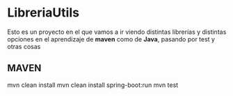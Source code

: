 # LibreriaUtils 

Esto es un proyecto en el que vamos a ir viendo distintas librerías y distintas opciones en el aprendizaje de __maven__ como de __Java__, pasando por test y otras cosas

## MAVEN

mvn clean install
mvn clean install spring-boot:run
mvn test

